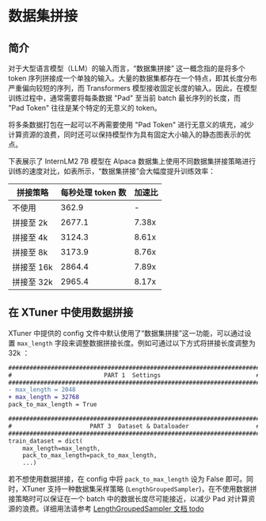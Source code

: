 # 数据集拼接

## 简介

对于大型语言模型（LLM）的输入而言，“数据集拼接” 这一概念指的是将多个 token 序列拼接成一个单独的输入。大量的数据集都存在一个特点，即其长度分布严重偏向较短的序列，而 Transformers 模型接收固定长度的输入。因此，在模型训练过程中，通常需要将每条数据 "Pad" 至当前 batch 最长序列的长度，而 "Pad Token" 往往是某个特定的无意义的 token。

将多条数据打包在一起可以不再需要使用 "Pad Token" 进行无意义的填充，减少计算资源的浪费，同时还可以保持模型作为具有固定大小输入的静态图表示的优点。

下表展示了 InternLM2 7B 模型在 Alpaca 数据集上使用不同数据集拼接策略进行训练的速度对比，如表所示，“数据集拼接”会大幅度提升训练效率：

| 拼接策略   | 每秒处理 token 数 | 加速比 |
| ---------- | ----------------- | ------ |
| 不使用     | 362.9             | -      |
| 拼接至 2k  | 2677.1            | 7.38x  |
| 拼接至 4k  | 3124.3            | 8.61x  |
| 拼接至 8k  | 3173.9            | 8.76x  |
| 拼接至 16k | 2864.4            | 7.89x  |
| 拼接至 32k | 2965.4            | 8.17x  |

## 在 XTuner 中使用数据拼接

XTuner 中提供的 config 文件中默认使用了“数据集拼接”这一功能，可以通过设置 `max_length` 字段来调整数据拼接长度。例如可通过以下方式将拼接长度调整为 32k ：

```diff
#######################################################################
#                          PART 1  Settings                           #
#######################################################################
- max_length = 2048
+ max_length = 32768
pack_to_max_length = True

#######################################################################
#                      PART 3  Dataset & Dataloader                   #
#######################################################################
train_dataset = dict(
    max_length=max_length,
    pack_to_max_length=pack_to_max_length,
    ...)
```

若不想使用数据拼接，在 config 中将 `pack_to_max_length` 设为 False 即可。同时，XTuner 支持一种数据集采样策略 (`LengthGroupedSampler`)，在不使用数据拼接策略时可以保证在一个 batch 中的数据长度尽可能接近，以减少 Pad 对计算资源的浪费。详细用法请参考 [LengthGroupedSampler 文档 todo](#)
